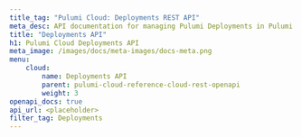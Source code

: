 ```yaml
---
title_tag: "Pulumi Cloud: Deployments REST API"
meta_desc: API documentation for managing Pulumi Deployments in Pulumi Cloud.
title: "Deployments API"
h1: Pulumi Cloud Deployments API
meta_image: /images/docs/meta-images/docs-meta.png
menu:
    cloud:
        name: Deployments API
        parent: pulumi-cloud-reference-cloud-rest-openapi
        weight: 3
openapi_docs: true
api_url: <placeholder>
filter_tag: Deployments
---
```

